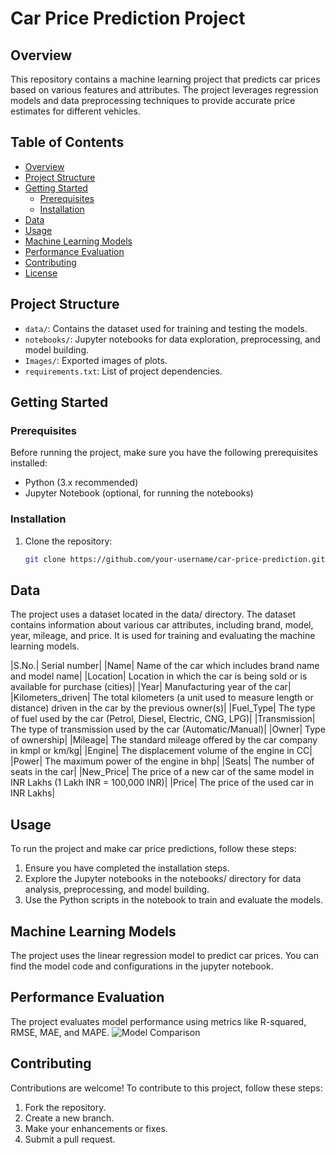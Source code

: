 # Car Price Prediction Project

## Overview

This repository contains a machine learning project that predicts car prices based on various features and attributes. The project leverages regression models and data preprocessing techniques to provide accurate price estimates for different vehicles.

## Table of Contents

- [Overview](#overview)
- [Project Structure](#project-structure)
- [Getting Started](#getting-started)
  - [Prerequisites](#prerequisites)
  - [Installation](#installation)
- [Data](#data)
- [Usage](#usage)
- [Machine Learning Models](#machine-learning-models)
- [Performance Evaluation](#performance-evaluation)
- [Contributing](#contributing)
- [License](#license)

## Project Structure

- `data/`: Contains the dataset used for training and testing the models.
- `notebooks/`: Jupyter notebooks for data exploration, preprocessing, and model building.
- `Images/`: Exported images of plots.
- `requirements.txt`: List of project dependencies.

## Getting Started

### Prerequisites

Before running the project, make sure you have the following prerequisites installed:

- Python (3.x recommended)
- Jupyter Notebook (optional, for running the notebooks)

### Installation

1. Clone the repository:

   ```bash
   git clone https://github.com/your-username/car-price-prediction.git

## Data
The project uses a dataset located in the data/ directory. The dataset contains information about various car attributes, including brand, model, year, mileage, and price. It is used for training and evaluating the machine learning models.

|S.No.| Serial number|
|Name| Name of the car which includes brand name and model name|
|Location| Location in which the car is being sold or is available for purchase (cities)|
|Year| Manufacturing year of the car|
|Kilometers_driven| The total kilometers (a unit used to measure length or distance) driven in the car by the previous owner(s)|
|Fuel_Type| The type of fuel used by the car (Petrol, Diesel, Electric, CNG, LPG)|
|Transmission| The type of transmission used by the car (Automatic/Manual)|
|Owner| Type of ownership|
|Mileage| The standard mileage offered by the car company in kmpl or km/kg|
|Engine| The displacement volume of the engine in CC|
|Power| The maximum power of the engine in bhp|
|Seats| The number of seats in the car|
|New_Price| The price of a new car of the same model in INR Lakhs (1 Lakh INR = 100,000 INR)|
|Price| The price of the used car in INR Lakhs|

## Usage
To run the project and make car price predictions, follow these steps:
1. Ensure you have completed the installation steps.
2. Explore the Jupyter notebooks in the notebooks/ directory for data analysis, preprocessing, and model building.
3. Use the Python scripts in the notebook to train and evaluate the models.

## Machine Learning Models
The project uses the linear regression model to predict car prices. You can find the model code and configurations in the jupyter notebook.

## Performance Evaluation
The project evaluates model performance using metrics like R-squared, RMSE, MAE, and MAPE.
![Model Comparison](images/model%20performance.PNG)

## Contributing
Contributions are welcome! To contribute to this project, follow these steps:

1. Fork the repository.
2. Create a new branch.
3. Make your enhancements or fixes.
4. Submit a pull request.